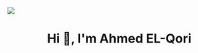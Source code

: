<img src="https://user-images.githubusercontent.com/74038190/213910845-af37a709-8995-40d6-be59-724526e3c3d7.gif"/>
<h1 align="center">Hi 👋, I'm Ahmed EL-Qori</h1>
<!-- <div align="center"> -->
<!-- <a  ><img src="https://badge.mediaplus.ma/colorfulwaves/ael-qori" alt="ael-qori's 42 stats" /></a>
</div> -->
<!--
<h2>Leetcode:</h2>
<a href="https://leetcode.com/meedivo"><img src="https://badges.peiyuan.ch/leetcode/meedivo/name"/>
<img src="https://badges.peiyuan.ch/leetcode/meedivo/solved?difficulty=%3Cvalue%3E">
</a>
<h2>Codewars:</h2>
<a href="https://www.codewars.com/users/meedivo"><img src="https://www.codewars.com/users/meedivo/badges/large"></a>
-->
